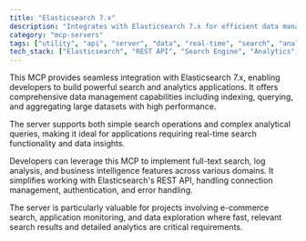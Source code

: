 ```yaml
---
title: "Elasticsearch 7.x"
description: "Integrates with Elasticsearch 7.x for efficient data management and robust search capabilities within analytics projects."
category: "mcp-servers"
tags: ["utility", "api", "server", "data", "real-time", "search", "analytics", "full-text", "log analysis", "business intelligence"]
tech_stack: ["Elasticsearch", "REST API", "Search Engine", "Analytics", "NoSQL", "data management", "indexing", "querying", "aggregating"]
---
```


This MCP provides seamless integration with Elasticsearch 7.x, enabling developers to build powerful search and analytics applications. It offers comprehensive data management capabilities including indexing, querying, and aggregating large datasets with high performance. 

The server supports both simple search operations and complex analytical queries, making it ideal for applications requiring real-time search functionality and data insights.

Developers can leverage this MCP to implement full-text search, log analysis, and business intelligence features across various domains. It simplifies working with Elasticsearch's REST API, handling connection management, authentication, and error handling. 

The server is particularly valuable for projects involving e-commerce search, application monitoring, and data exploration where fast, relevant search results and detailed analytics are critical requirements.